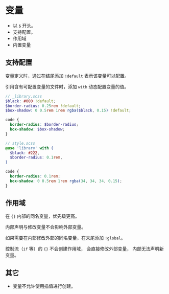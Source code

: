 # 变量

* 以 `$` 开头。
* 支持配置。
* 作用域
* 内置变量

## 支持配置

变量定义时，通过在结尾添加 `!default` 表示该变量可以配置。

引用含有可配置变量的文件时，添加 `with` 动态配置变量的值。

```scss
// _library.scss
$black: #000 !default;
$border-radius: 0.25rem !default;
$box-shadow: 0 0.5rem 1rem rgba($black, 0.15) !default;

code {
  border-radius: $border-radius;
  box-shadow: $box-shadow;
}

// style.scss
@use 'library' with (
  $black: #222,
  $border-radius: 0.1rem,
)
```

```css
code {
  border-radius: 0.1rem;
  box-shadow: 0 0.5rem 1rem rgba(34, 34, 34, 0.15);
}
```

## 作用域

在 `{}` 内部的同名变量，优先级更高。

内部声明与修改变量不会影响外部变量。

如果需要在内部修改外部的同名变量，在末尾添加 `!global`。

控制流（`if` 等）的 `{}` 不会创建作用域，
会直接修改外部变量，
内部无法声明新变量。

## 其它

* 变量不允许使用插值进行创建。
